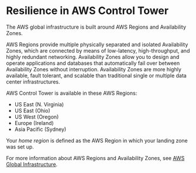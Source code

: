 # Resilience in AWS Control Tower<a name="disaster-recovery-resiliency"></a>

The AWS global infrastructure is built around AWS Regions and Availability Zones\. 

 AWS Regions provide multiple physically separated and isolated Availability Zones, which are connected by means of low\-latency, high\-throughput, and highly redundant networking\. Availability Zones allow you to design and operate applications and databases that automatically fail over between Availability Zones without interruption\. Availability Zones are more highly available, fault tolerant, and scalable than traditional single or multiple data center infrastructures\.

AWS Control Tower is available in these AWS Regions:
+ US East \(N\. Virginia\)
+ US East \(Ohio\)
+ US West \(Oregon\)
+ Europe \(Ireland\)
+ Asia Pacific \(Sydney\)


Your *home region* is defined as the AWS Region in which your landing zone was set up\.

For more information about AWS Regions and Availability Zones, see [AWS Global Infrastructure](https://aws.amazon.com/about-aws/global-infrastructure/)\.
